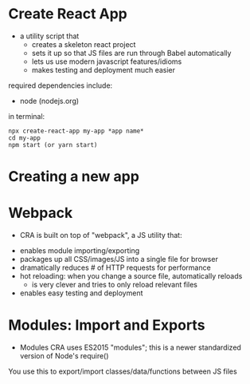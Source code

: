 # Create React App

- a utility script that
  - creates a skeleton react project
  - sets it up so that JS files are run through Babel automatically
  - lets us use modern javascript features/idioms
  - makes testing and deployment much easier

required dependencies include:

- node (nodejs.org)

in terminal:

```
npx create-react-app my-app *app name*
cd my-app
npm start (or yarn start)

```

# Creating a new app

# Webpack

- CRA is built on top of "webpack", a JS utility that:

* enables module importing/exporting
* packages up all CSS/images/JS into a single file for browser
* dramatically reduces # of HTTP requests for performance
* hot reloading: when you change a source file, automatically reloads
  - is very clever and tries to only reload relevant files
* enables easy testing and deployment

# Modules: Import and Exports

- Modules
  CRA uses ES2015 "modules"; this is a newer standardized version of Node's require()

You use this to export/import classes/data/functions between JS files

